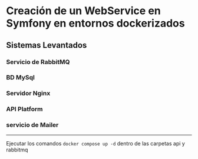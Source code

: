 # Creación de un WebService en Symfony en entornos dockerizados

## Sistemas Levantados

 ### Servicio de RabbitMQ
 ### BD MySql
 ### Servidor Nginx
 ### API Platform
 ### servicio de Mailer

---

Ejecutar los comandos  `docker compose up -d` dentro de las carpetas api y rabbitmq 